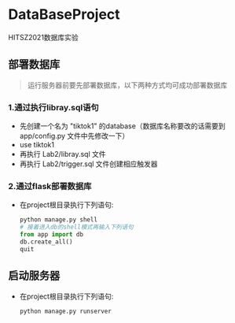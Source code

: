# DataBaseProject
HITSZ2021数据库实验





## 部署数据库

>  运行服务器前要先部署数据库，以下两种方式均可成功部署数据库

### 1.通过执行libray.sql语句

- 先创建一个名为 "tiktok1" 的database（数据库名称要改的话需要到 app/config.py 文件中先修改一下）
- use tiktok1
- 再执行 Lab2/libray.sql 文件
- 再执行 Lab2/trigger.sql 文件创建相应触发器



### 2.通过flask部署数据库

- 在project根目录执行下列语句:

  ```python
  python manage.py shell
  # 接着进入db的shell模式再输入下列语句
  from app import db
  db.create_all()
  quit
  ```



## 启动服务器

- 在project根目录执行下列语句:

  ```python
  python manage.py runserver
  ```

  